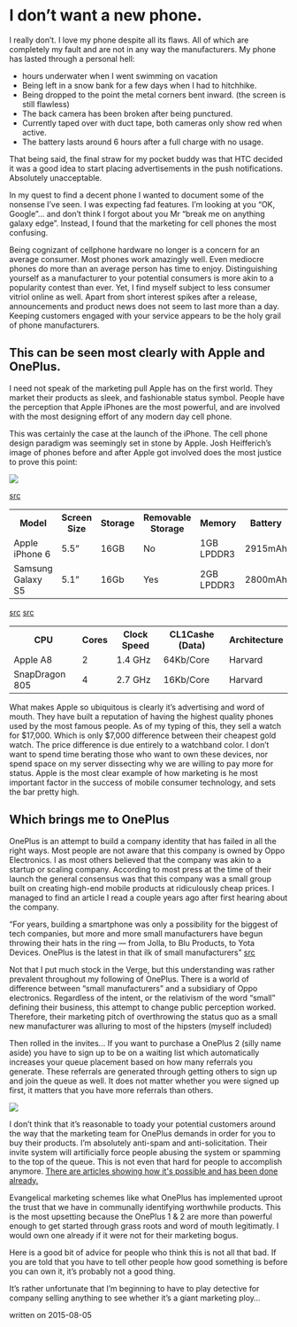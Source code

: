 # I don’t want a new phone.

I really don’t. I love my phone despite all its flaws. All of which are completely my fault and are not in any way the manufacturers. My phone has lasted through a personal hell:

* hours underwater when I went swimming on vacation
* Being left in a snow bank for a few days when I had to hitchhike.
* Being dropped to the point the metal corners bent inward. (the screen is still flawless)
* The back camera has been broken after being punctured.
* Currently taped over with duct tape, both cameras only show red when active.
* The battery lasts around 6 hours after a full charge with no usage.

That being said, the final straw for my pocket buddy was that HTC decided it was a good idea to start placing advertisements in the push notifications. Absolutely unacceptable.

In my quest to find a decent phone I wanted to document some of the nonsense I’ve seen. I was expecting fad features. I’m looking at you “OK, Google”… and don’t think I forgot about you Mr “break me on anything galaxy edge”. Instead, I found that the marketing for cell phones the most confusing.

Being cognizant of cellphone hardware no longer is a concern for an average consumer. Most phones work amazingly well. Even mediocre phones do more than an average person has time to enjoy. Distinguishing yourself as a manufacturer to your potential consumers is more akin to a popularity contest than ever. Yet, I find myself subject to less consumer vitriol online as well. Apart from short interest spikes after a release, announcements and product news does not seem to last more than a day. Keeping customers engaged with your service appears to be the holy grail of phone manufacturers.

## This can be seen most clearly with Apple and OnePlus.

I need not speak of the marketing pull Apple has on the first world. They market their products as sleek, and fashionable status symbol. People have the perception that Apple iPhones are the most powerful, and are involved with the most designing effort of any modern day cell phone.

This was certainly the case at the launch of the iPhone. The cell phone design paradigm was seemingly set in stone by Apple. Josh Heifferich’s image of phones before and after Apple got involved does the most justice to prove this point:

![](/150805-phone.jpg)

[src](https://twitter.com/Digeratii/status/165324320179109888)

<table>
  <tr>
    <th>Model</th>
    <th>Screen Size</th>
    <th>Storage</th>
    <th>Removable Storage</th>
    <th>Memory</th>
    <th>Battery</th>
    <th>Camera (rear)</th>
    <th>Camera (front)</th>
    <th>Price</th>
  </tr>
  <tr>
    <td>Apple iPhone 6</td>
    <td>5.5”</td>
    <td>16GB</td>
    <td>No</td>
    <td>1GB LPDDR3</td>
    <td>2915mAh</td>
    <td>8MP</td>
    <td>1.2MP</td>
    <td>$749 usd</td>  </tr>  <tr>
    <td>Samsung Galaxy S5</td>
    <td>5.1”</td>
    <td>16Gb</td>
    <td>Yes</td>
    <td>2GB LPDDR3</td>
    <td>2800mAh</td>
    <td>16MP</td>
    <td>2MP</td>
    <td>~$410 usd</td>
  </tr>
</table>

[src](https://www.apple.com/shop/buy-iphone/iphone6/5.5-inch-display-16gb-silver) [src](https://www.amazon.com/Samsung-SM-G900H-Unlocked-Cellphone-International/dp/B00JKSUHLU/ref=sr_1_1)

<table>
  <tr>
    <th>CPU</th>
    <th>Cores</th>
    <th>Clock Speed</th>
    <th>CL1Cashe (Data)</th>
    <th>Architecture</th>
  </tr>
  <tr>
    <td>Apple A8</td>
    <td>2</td>
    <td>1.4 GHz</td>
    <td>64Kb/Core</td>
    <td>Harvard</td>
  </tr>
  <tr>
    <td>SnapDragon 805</td>
    <td>4</td>
    <td>2.7 GHz</td>
    <td>16Kb/Core</td>
    <td>Harvard</td>
  </tr>
</table>

What makes Apple so ubiquitous is clearly it’s advertising and word of mouth. They have built a reputation of having the highest quality phones used by the most famous people. As of my typing of this, they sell a watch for $17,000. Which is only $7,000 difference between their cheapest gold watch. The price difference is due entirely to a watchband color.
I don’t want to spend time berating those who want to own these devices, nor spend space on my server dissecting why we are willing to pay more for status. Apple is the most clear example of how marketing is he most important factor in the success of mobile consumer technology, and sets the bar pretty high.

## Which brings me to OnePlus

OnePlus is an attempt to build a company identity that has failed in all the right ways. Most people are not aware that this company is owned by Oppo Electronics. I as most others believed that the company was akin to a startup or scaling company. According to most press at the time of their launch the general consensus was that this company was a small group built on creating high-end mobile products at ridiculously cheap prices. I managed to find an article I read a couple years ago after first hearing about the company.

“For years, building a smartphone was only a possibility for the biggest of tech companies, but more and more small manufacturers have begun throwing their hats in the ring — from Jolla, to Blu Products, to Yota Devices. OnePlus is the latest in that ilk of small manufacturers” 
[src](https://www.theverge.com/2013/12/16/5217794/oppo-ex-vice-president-pete-lau-launches-oneplus)

Not that I put much stock in the Verge, but this understanding was rather prevalent throughout my following of OnePlus. There is a world of difference between “small manufacturers” and a subsidiary of Oppo electronics. Regardless of the intent, or the relativism of the word “small” defining their business, this attempt to change public perception worked. Therefore, their marketing pitch of overthrowing the status quo as a small new manufacturer was alluring to most of the hipsters (myself included)

Then rolled in the invites… If you want to purchase a OnePlus 2 (silly name aside) you have to sign up to be on a waiting list which automatically increases your queue placement based on how many referrals you generate. These referrals are generated through getting others to sign up and join the queue as well. It does not matter whether you were signed up first, it matters that you have more referrals than others.

![](https://media.giphy.com/media/7wToiGB3M5wME/giphy.gif)

I don’t think that it’s reasonable to toady your potential customers around the way that the marketing team for OnePlus demands in order for you to buy their products. I’m absolutely anti-spam and anti-solicitation. Their invite system will artificially force people abusing the system or spamming to the top of the queue. This is not even that hard for people to accomplish anymore. [There are articles showing how it's possible and has been done already.](https://medium.com/@JakeCooper/how-i-hacked-the-oneplus-reservation-system-120ea1a7ad82)

Evangelical marketing schemes like what OnePlus has implemented uproot the trust that we have in communally identifying worthwhile products. This is the most upsetting because the OnePlus 1 & 2 are more than powerful enough to get started through grass roots and word of mouth legitimatly. I would own one already if it were not for their marketing bogus.

Here is a good bit of advice for people who think this is not all that bad. If you are told that you have to tell other people how good something is before you can own it, it’s probably not a good thing.

It’s rather unfortunate that I’m beginning to have to play detective for company selling anything to see whether it’s a giant marketing ploy…

<p id="date">written on 2015-08-05</p>
